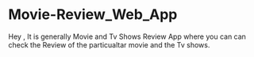 # Movie-Review_Web_App
Hey , It is generally Movie and Tv Shows Review App where you can can check the Review of the particualtar movie and the Tv shows.
